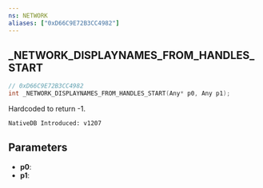 ```yaml
---
ns: NETWORK
aliases: ["0xD66C9E72B3CC4982"]
---
```

## _NETWORK_DISPLAYNAMES_FROM_HANDLES_START

```c
// 0xD66C9E72B3CC4982
int _NETWORK_DISPLAYNAMES_FROM_HANDLES_START(Any* p0, Any p1);
```

Hardcoded to return -1.

```
NativeDB Introduced: v1207
```

## Parameters
* **p0**:
* **p1**:
